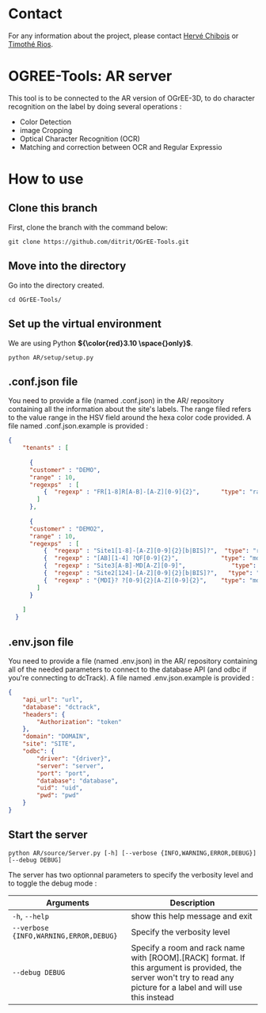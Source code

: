 # Contact
For any information about the project, please contact [Hervé Chibois](mailto:herve.chibois@orness.com) or [Timothé Rios](mailto:rios.timothe@gmail.com).

# OGREE-Tools: AR server
This tool is to be connected to the AR version of OGrEE-3D, to do character recognition on the label by doing several operations :
- Color Detection
- image Cropping
- Optical Character Recognition (OCR)
- Matching and correction between OCR and Regular Expressio

# How to use
## Clone this branch
First, clone the branch with the command below:

```
git clone https://github.com/ditrit/OGrEE-Tools.git
```
## Move into the directory
Go into the directory created.

```
cd OGrEE-Tools/
```

## Set up the virtual environment
We are using Python **${\color{red}3.10 \space{}only}$**.

```
python AR/setup/setup.py
```

## .conf.json file
You need to provide a file (named .conf.json) in the AR/ repository containing all the information about the site's labels. The range filed refers to the value range in the HSV field around the hexa color code provided.
A file named .conf.json.example is provided :

```json
{ 
    "tenants" : [
      
      {
      "customer" : "DEMO",
      "range" : 10,
      "regexps"  : [
          {  "regexp" : "FR[1-8]R[A-B]-[A-Z][0-9]{2}",      "type": "rack", "site": "FR1",  "room" : [ "C1", "C2", "C3", "C4", "C5", "C6", "C7", "C8" ], "background" : [ "orange" ]          }
        ]
      },
  
      {
      "customer" : "DEMO2",
      "range" : 10,
      "regexps"  : [
          {  "regexp" : "Site1[1-8]-[A-Z][0-9]{2}[b|BIS]?",  "type": "rack", "site": "Site1",  "room" : [ "R1", "R2" ], "background" : [ "orange" ]          },
          {  "regexp" : "[AB][1-4] ?QF[0-9]{2}",            "type": "mdi",  "site": "Site1",  "room" : [ "R1", "R2" ], "background" : [ "white" ]           },
          {  "regexp" : "Site3[A-B]-MD[A-Z][0-9]",             "type": "rack", "site": "Site1",  "room" : [ "R3", "R4" ],                                   "background" : [ "orange", "white" ] },
          {  "regexp" : "Site2[124]-[A-Z][0-9]{2}[b|BIS]?",   "type": "rack", "site": "Site2",  "room" : [ "R5", "R6", "R7" ],                            "background" : [ "orange" ]          },
          {  "regexp" : "{MDI}? ?[0-9]{2}[A-Z][0-9]{2}",    "type": "mdi",  "site": "Site2",  "room" : [ "R5", "R6", "R7" ],                            "background" : [ "red", "yellow" ]   }
        ]
      }
  
    ]
  }
```

## .env.json file
You need to provide a file (named .env.json) in the AR/ repository containing all of the needed parameters to connect to the database API (and odbc if you're connecting to dcTrack).
A file named .env.json.example is provided :

```json
{
	"api_url": "url",
	"database": "dctrack",
	"headers": {
		"Authorization": "token"
	},
	"domain": "DOMAIN",
	"site": "SITE",
	"odbc": {
		"driver": "{driver}",
		"server": "server",
		"port": "port",
		"database": "database",
		"uid": "uid",
		"pwd": "pwd"
	}
}
```

## Start the server

```
python AR/source/Server.py [-h] [--verbose {INFO,WARNING,ERROR,DEBUG}] [--debug DEBUG]
```

The server has two optionnal parameters to specify the verbosity level and to toggle the debug mode :


   Arguments                            | Description
  --------------------------------------|---------------------------    
  `-h`, `--help`                        | show this help message and exit
  `--verbose {INFO,WARNING,ERROR,DEBUG}`| Specify the verbosity level
  `--debug DEBUG`                             | Specify a room and rack name with [ROOM].[RACK] format. If this argument is provided, the server won't try to read any picture for a label and will use this instead
